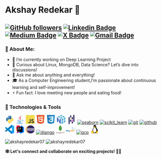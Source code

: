 # Akshay Redekar 🥷
[![GitHub followers](https://img.shields.io/github/followers/Akshayredekar07?label=Follow&style=social)](https://github.com/Akshayredekar07/?tab=follow) [![Linkedin Badge](https://img.shields.io/badge/-akshayredekar07-blue?style=flat-square&logo=Linkedin&logoColor=white&link=https://www.linkedin.com/in/akshayredekar07/)](https://www.linkedin.com/in/akshayredekar07/) [![Medium Badge](https://img.shields.io/badge/-@akshayredekar74-03a57a?style=flat-square&labelColor=000000&logo=Medium&link=https://medium.com/@akshayredekar74)](https://medium.com/@akshayredekar74) [![X Badge](https://img.shields.io/badge/-@akshayredekar07-1ca0f1?style=flat-square&labelColor=f5f8fa&logo=x&logoColor=1ca0f1)](https://twitter.com/akshayredekar07) [![Gmail Badge](https://img.shields.io/badge/-akshayredekar04@gmail.com-c14438?style=flat-square&logo=Gmail&logoColor=white&link=mailto:akshayredekar04@gmail.com)](mailto:akshayredekar04@gmail.com)
---

### 💫 About Me: 
- 🌱 I’m currently working on Deep Learning Project
- 🌟 Curious about Linux, MongoDB, Data Science? Let’s dive into discussions!
- 💬 Ask me about anything and everything!
- 🎓 As a Computer Engineering student,I’m passionate about continuous learning and self-improvement!
- ⚡ Fun fact: I love meeting new people and eating food!

### 🔧 Technologies & Tools

<p align="left">
<a href="https://www.python.org" target="_blank" rel="noreferrer"><img src="https://raw.githubusercontent.com/devicons/devicon/master/icons/python/python-original.svg" alt="python" width="30" height="30"/></a>
<a href="https://www.java.com" target="_blank" rel="noreferrer"><img src="https://raw.githubusercontent.com/devicons/devicon/master/icons/java/java-original.svg" alt="java" width="30" height="30"/></a>
<a href="https://www.javascript.com" target="_blank" rel="noreferrer"><img src="https://raw.githubusercontent.com/devicons/devicon/master/icons/javascript/javascript-original.svg" alt="javascript" width="30" height="30"/></a>
<a href="https://www.w3.org/html/" target="_blank" rel="noreferrer"><img src="https://raw.githubusercontent.com/devicons/devicon/master/icons/html5/html5-original.svg" alt="html" width="30" height="30"/></a>
<a href="https://www.w3schools.com/css/" target="_blank" rel="noreferrer"><img src="https://raw.githubusercontent.com/devicons/devicon/master/icons/css3/css3-original.svg" alt="css" width="30" height="30"/></a>
<a href="https://numpy.org/" target="_blank" rel="noreferrer"><img src="https://raw.githubusercontent.com/devicons/devicon/master/icons/numpy/numpy-original.svg" alt="numpy" width="30" height="30"/></a>
<a href="https://pandas.pydata.org/" target="_blank" rel="noreferrer"><img src="https://raw.githubusercontent.com/devicons/devicon/2ae2a900d2f041da66e950e4d48052658d850630/icons/pandas/pandas-original.svg" alt="pandas" width="30" height="30"/></a>
<a href="https://seaborn.pydata.org/" target="_blank" rel="noreferrer"><img src="https://seaborn.pydata.org/_images/logo-mark-lightbg.svg" alt="seaborn" width="30" height="30"/></a>
<a href="https://scikit-learn.org/" target="_blank" rel="noreferrer"><img src="https://upload.wikimedia.org/wikipedia/commons/0/05/Scikit_learn_logo_small.svg" alt="scikit_learn" width="30" height="30"/></a>
<a href="https://git-scm.com/" target="_blank" rel="noreferrer"><img src="https://www.vectorlogo.zone/logos/git-scm/git-scm-icon.svg" alt="git" width="30" height="30"/></a>
<a href="https://github.com/" target="_blank" rel="noreferrer"><img src="https://github.githubassets.com/images/modules/logos_page/GitHub-Mark.png" alt="github" width="30" height="30"/></a>
<a href="https://code.visualstudio.com/" target="_blank" rel="noreferrer"><img src="https://raw.githubusercontent.com/devicons/devicon/master/icons/vscode/vscode-original.svg" alt="vscode" width="30" height="30"/></a>
<a href="https://www.jetbrains.com/idea/" target="_blank" rel="noreferrer"><img src="https://raw.githubusercontent.com/devicons/devicon/master/icons/intellij/intellij-original.svg" alt="intellij" width="30" height="30"/></a>
<a href="https://www.eclipse.org/" target="_blank" rel="noreferrer"><img src="https://raw.githubusercontent.com/devicons/devicon/master/icons/eclipse/eclipse-original.svg" alt="eclipse" width="30" height="30"/></a>
<a href="https://www.djangoproject.com/" target="_blank" rel="noreferrer"><img src="https://cdn.worldvectorlogo.com/logos/django.svg" alt="django" width="30" height="30"/></a>
<a href="https://www.mongodb.com/" target="_blank" rel="noreferrer"><img src="https://raw.githubusercontent.com/devicons/devicon/master/icons/mongodb/mongodb-original-wordmark.svg" alt="mongodb" width="30" height="30"/></a>
<a href="https://www.mysql.com/" target="_blank" rel="noreferrer"><img src="https://raw.githubusercontent.com/devicons/devicon/master/icons/mysql/mysql-original-wordmark.svg" alt="mysql" width="30" height="30"/></a>
<a href="https://cloud.google.com" target="_blank" rel="noreferrer"><img src="https://www.vectorlogo.zone/logos/google_cloud/google_cloud-icon.svg" alt="gcp" width="30" height="30"/></a>
<a href="https://www.linux.org/" target="_blank" rel="noreferrer"><img src="https://raw.githubusercontent.com/devicons/devicon/master/icons/linux/linux-original.svg" alt="linux" width="30" height="30"/></a>
</p>

<!-- Github stats -->
<p>
  <img src="https://github-readme-stats.vercel.app/api?username=akshayredekar07&show_icons=true&locale=en&theme=light" alt="akshayredekar07" width="390" height="150" />
  <img src="https://github-readme-streak-stats.herokuapp.com/?user=akshayredekar07&theme=light" alt="akshayredekar07" width="390" height="150" />
</p>

**🕸️ Let's connect and collaborate on exciting projects! 🚀💡**

